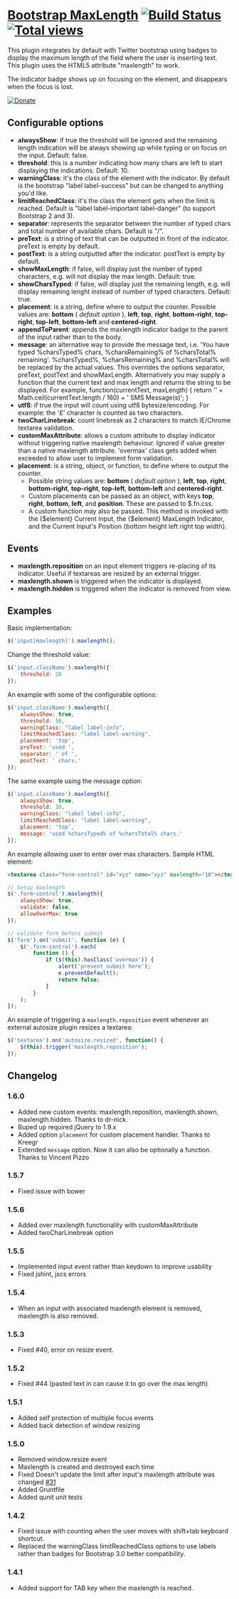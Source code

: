 # [Bootstrap MaxLength](http://mimo84.github.com/bootstrap-maxlength/) [![Build Status](https://travis-ci.org/mimo84/bootstrap-maxlength.png?branch=master)](https://travis-ci.org/mimo84/bootstrap-maxlength) [![Total views](https://sourcegraph.com/api/repos/github.com/mimo84/bootstrap-maxlength/counters/views.png)](https://sourcegraph.com/github.com/mimo84/bootstrap-maxlength)This plugin integrates by default with Twitter bootstrap using badges to display the maximum length of the field where the user is inserting text.This plugin uses the HTML5 attribute "maxlength" to work.The indicator badge shows up on focusing on the element, and disappears when the focus is lost.[![Donate](https://www.paypalobjects.com/en_US/i/btn/btn_donateCC_LG.gif)](https://www.paypal.com/cgi-bin/webscr?cmd=_s-xclick&hosted_button_id=4DVL2K9LZW6YL)## Configurable options * **alwaysShow**: if true the threshold will be ignored and the remaining length indication will be always showing up while typing or on focus on the input. Default: false. * **threshold**: this is a number indicating how many chars are left to start displaying the indications. Default: 10. * **warningClass**: it's the class of the element with the indicator. By default is the bootstrap "label label-success" but can be changed to anything you'd like. * **limitReachedClass**: it's the class the element gets when the limit is reached. Default is "label label-important label-danger" (to support Bootstrap 2 and 3). * **separator**: represents the separator between the number of typed chars and total number of available chars. Default is "/". * **preText**: is a string of text that can be outputted in front of the indicator. preText is empty by default. * **postText**: is a string outputted after the indicator. postText is empty by default. * **showMaxLength**: if false, will display just the number of typed characters, e.g. will not display the max length. Default: true. * **showCharsTyped**: if false, will display just the remaining length, e.g. will display remaining lenght instead of number of typed characters. Default: true. * **placement**: is a string, define where to output the counter. Possible values are: **bottom** ( *default option* ), **left**, **top**, **right**, **bottom-right**, **top-right**, **top-left**, **bottom-left** and **centered-right**. *  **appendToParent**: appends the maxlength indicator badge to the parent of the input rather than to the body. * **message**: an alternative way to provide the message text, i.e. 'You have typed %charsTyped% chars, %charsRemaining% of %charsTotal% remaining'. %charsTyped%, %charsRemaining% and %charsTotal% will be replaced by the actual values. This overrides the options separator, preText, postText and showMaxLength. Alternatively you may supply a function that the current text and max length and returns the string to be displayed. For example, function(currentText, maxLength) { return '' + Math.ceil(currentText.length / 160) + ' SMS Message(s)'; } * **utf8**: if true the input will count using utf8 bytesize/encoding.  For example: the '£' character is counted as two characters. * **twoCharLinebreak**: count linebreak as 2 characters to match IE/Chrome textarea validation. * **customMaxAttribute**: allows a custom attribute to display indicator without triggering native maxlength behaviour.  Ignored if value greater than a native maxlength attribute. 'overmax' class gets added when exceeded to allow user to implement form validation. * **placement**: is a string, object, or function, to define where to output the counter.   * Possible string values are: **bottom** ( *default option* ), **left**, **top**, **right**, **bottom-right**, **top-right**, **top-left**, **bottom-left** and **centered-right**.   * Custom placements can be passed as an object, with keys **top**, **right**, **bottom**, **left**, and **position**. These are passed to $.fn.css.   * A custom function may also be passed. This method is invoked with the {$element} Current Input, the {$element} MaxLength Indicator, and the Current Input's Position {bottom height left right top width}.## Events* **maxlength.reposition** on an input element triggers re-placing of its indicator. Useful if textareas are resized by an external trigger.* **maxlength.shown** is triggered when the indicator is displayed.* **maxlength.hidden** is triggered when the indicator is removed from view.## ExamplesBasic implementation:```javascript$('input[maxlength]').maxlength();```Change the threshold value:```javascript$('input.className').maxlength({    threshold: 20});```An example with some of the configurable options:```javascript$('input.className').maxlength({    alwaysShow: true,    threshold: 10,    warningClass: "label label-info",    limitReachedClass: "label label-warning",    placement: 'top',    preText: 'used ',    separator: ' of ',    postText: ' chars.'});```The same example using the message option:```javascript$('input.className').maxlength({    alwaysShow: true,    threshold: 10,    warningClass: "label label-info",    limitReachedClass: "label label-warning",    placement: 'top',    message: 'used %charsTyped% of %charsTotal% chars.'});```An example allowing user to enter over max characters. Sample HTML element:```html<textarea class="form-control" id="xyz" name="xyz" maxlength="10"></textarea>``````javascript// Setup maxlength$('.form-control').maxlength({	alwaysShow: true,	validate: false,	allowOverMax: true});// validate form before submit$('form').on('submit', function (e) {	$('.form-control').each(		function () {			if ($(this).hasClass('overmax')) {				alert('prevent submit here');				e.preventDefault();				return false;			}		}	);});```An example of triggering a `maxlength.reposition` event whenever an external autosize plugin resizes a textarea:```javascript$('textarea').on('autosize.resized', function() {    $(this).trigger('maxlength.reposition');});```## Changelog### 1.6.0* Added new custom events: maxlength.reposition, maxlength.shown, maxlength.hidden. Thanks to dr-nick.* Buped up required jQuery to 1.9.x* Added option `placement` for custom placement handler. Thanks to Kreegr* Extended `message` option. Now it can also be optionally a function. Thanks to Vincent Pizzo### 1.5.7*   Fixed issue with bower### 1.5.6*   Added over maxlength functionality with customMaxAttribute*   Added twoCharLinebreak option### 1.5.5*   Implemented input event rather than keydown to improve usability*   Fixed jshint, jscs errors### 1.5.4*   When an input with associated maxlength element is removed, maxlength is also removed.### 1.5.3*   Fixed #40, error on resize event.### 1.5.2*   Fixed #44 (pasted text in can cause it to go over the max length)### 1.5.1*   Added self protection of multiple focus events*   Added back detection of window resizing### 1.5.0*   Removed window.resize event*   Maxlength is created and destroyed each time*   Fixed Doesn't update the limit after input's maxlength attribute was changed [#31](https://github.com/mimo84/bootstrap-maxlength/issues/31)*   Added Gruntfile*   Added qunit unit tests### 1.4.2* Fixed issue with counting when the user moves with shift+tab keyboard shortcut.* Replaced the warningClass limitReachedClass options to use labels rather than badges for Bootstrap 3.0 better compatibility.### 1.4.1* Added support for TAB key when the maxlength is reached.